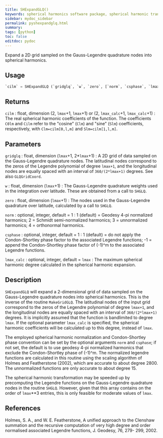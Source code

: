 ```yaml
---
title: SHExpandGLQ()
keywords: spherical harmonics software package, spherical harmonic transform, legendre functions, multitaper spectral analysis, fortran, Python, gravity, magnetic field
sidebar: mydoc_sidebar
permalink: pyshexpandglq.html
summary:
tags: [python]
toc: false
editdoc: pydoc
---
```


Expand a 2D grid sampled on the Gauss-Legendre quadrature nodes into spherical harmonics.

## Usage

```python
`cilm` = SHExpandGLQ (`gridglq`, `w`, `zero`, [`norm`, `csphase`, `lmax_calc`])
```

## Returns

`cilm` : float, dimension (2, `lmax`+1, `lmax`+1) or (2, `lmax_calc`+1, `lmax_calc`+1)
:   The real spherical harmonic coefficients of the function. The coefficients `C0lm` and `Cilm` refer to the "cosine" (`Clm`) and "sine" (`Slm`) coefficients, respectively, with `Clm=cilm[0,l,m]` and `Slm=cilm[1,l,m]`.

## Parameters

`gridglq` : float, dimension (`lmax`+1, 2\*`lmax`+1)
:   A 2D grid of data sampled on the Gauss-Legendre quadrature nodes. The latitudinal nodes correspond to the zeros of the Legendre polynomial of degree `lmax+1`, and the longitudinal nodes are equally spaced with an interval of `360/(2*lmax+1)` degrees. See also `GLQGridCoord`.

`w` : float, dimension (`lmax`+1)
:   The Gauss-Legendre quadrature weights used in the integration over latitude. These are obtained from a call to `SHGLQ`.

`zero` : float, dimension (`lmax`+1)
:   The nodes used in the Gauss-Legendre quadrature over latitude, calculated by a call to `SHGLQ`.

`norm` : optional, integer, default = 1
:   1 (default) = Geodesy 4-pi normalized harmonics; 2 = Schmidt semi-normalized harmonics; 3 = unnormalized harmonics; 4 = orthonormal harmonics.

`csphase` : optional, integer, default = 1
:   1 (default) = do not apply the Condon-Shortley phase factor to the associated Legendre functions; -1 = append the Condon-Shortley phase factor of (-1)^m to the associated Legendre functions.

`lmax_calc` : optional, integer, default = `lmax`
:   The maximum spherical harmonic degree calculated in the spherical harmonic expansion.

## Description

`SHExpandGLQ` will expand a 2-dimensional grid of data sampled on the Gauss-Legendre quadrature nodes into spherical harmonics. This is the inverse of the routine `MakeGridGLQ`. The latitudinal nodes of the input grid correspond to the zeros of the Legendre polynomial of degree `lmax+1`, and the longitudinal nodes are equally spaced with an interval of `360/(2*lmax+1)` degrees. It is implicitly assumed that the function is bandlimited to degree `lmax`. If the optional parameter `lmax_calc` is specified, the spherical harmonic coefficients will be calculated up to this degree, instead of `lmax`.

The employed spherical harmonic normalization and Condon-Shortley phase convention can be set by the optional arguments `norm` and `csphase`; if not set, the default is to use geodesy 4-pi normalized harmonics that exclude the Condon-Shortley phase of (-1)^m. The normalized legendre functions are calculated in this routine using the scaling algorithm of Holmes and Featherstone (2002), which are accurate to about degree 2800. The unnormalized functions are only accurate to about degree 15. 

The spherical harmonic transformation may be speeded up by precomputing the Legendre functions on the Gauss-Legendre quadrature nodes in the routine `SHGLQ`. However, given that this array contains on the order of `lmax`**3 entries, this is only feasible for moderate values of `lmax`.

## References

Holmes, S. A., and W. E. Featherstone, A unified approach to the Clenshaw
summation and the recursive computation of very high degree and
order normalised associated Legendre functions, J. Geodesy, 76, 279-
299, 2002.
